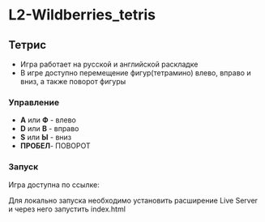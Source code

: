 # L2-Wildberries_tetris

## Тетрис

- Игра работает на русской и английской раскладке
- В игре доступно перемещение фигур(тетрамино) влево, вправо и вниз, а также поворот фигуры

### Управление

- **A** или **Ф** - влево
- **D** или **В** - вправо
- **S** или **Ы** - вниз
- **ПРОБЕЛ**- ПОВОРОТ

### Запуск

Игра доступна по ссылке:

Для локально запуска необходимо установить расширение Live Server и через него запустить index.html
